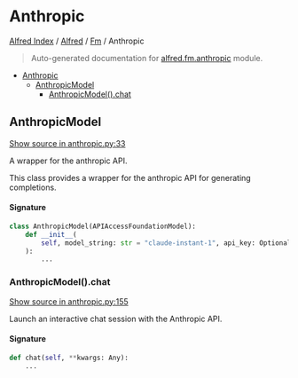 # Anthropic

[Alfred Index](../../README.md#alfred-index) /
[Alfred](../index.md#alfred) /
[Fm](./index.md#fm) /
Anthropic

> Auto-generated documentation for [alfred.fm.anthropic](../../../alfred/fm/anthropic.py) module.

- [Anthropic](#anthropic)
  - [AnthropicModel](#anthropicmodel)
    - [AnthropicModel().chat](#anthropicmodel()chat)

## AnthropicModel

[Show source in anthropic.py:33](../../../alfred/fm/anthropic.py#L33)

A wrapper for the anthropic API.

This class provides a wrapper for the anthropic API for generating completions.

#### Signature

```python
class AnthropicModel(APIAccessFoundationModel):
    def __init__(
        self, model_string: str = "claude-instant-1", api_key: Optional[str] = None
    ):
        ...
```

### AnthropicModel().chat

[Show source in anthropic.py:155](../../../alfred/fm/anthropic.py#L155)

Launch an interactive chat session with the Anthropic API.

#### Signature

```python
def chat(self, **kwargs: Any):
    ...
```


